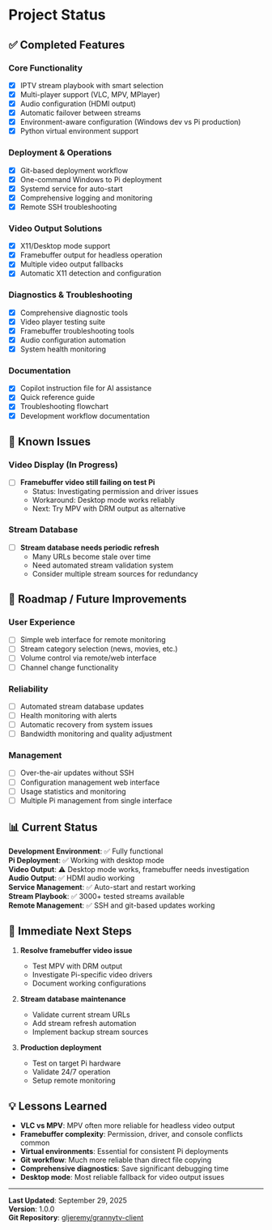 # Project Status

## ✅ Completed Features

### Core Functionality
- [x] IPTV stream playbook with smart selection
- [x] Multi-player support (VLC, MPV, MPlayer)
- [x] Audio configuration (HDMI output)
- [x] Automatic failover between streams
- [x] Environment-aware configuration (Windows dev vs Pi production)
- [x] Python virtual environment support

### Deployment & Operations
- [x] Git-based deployment workflow  
- [x] One-command Windows to Pi deployment
- [x] Systemd service for auto-start
- [x] Comprehensive logging and monitoring
- [x] Remote SSH troubleshooting

### Video Output Solutions
- [x] X11/Desktop mode support
- [x] Framebuffer output for headless operation
- [x] Multiple video output fallbacks
- [x] Automatic X11 detection and configuration

### Diagnostics & Troubleshooting
- [x] Comprehensive diagnostic tools
- [x] Video player testing suite
- [x] Framebuffer troubleshooting tools
- [x] Audio configuration automation
- [x] System health monitoring

### Documentation
- [x] Copilot instruction file for AI assistance
- [x] Quick reference guide
- [x] Troubleshooting flowchart
- [x] Development workflow documentation

## 🔧 Known Issues

### Video Display (In Progress)
- [ ] **Framebuffer video still failing on test Pi**
  - Status: Investigating permission and driver issues
  - Workaround: Desktop mode works reliably
  - Next: Try MPV with DRM output as alternative

### Stream Database
- [ ] **Stream database needs periodic refresh**
  - Many URLs become stale over time
  - Need automated stream validation system
  - Consider multiple stream sources for redundancy

## 🚀 Roadmap / Future Improvements

### User Experience
- [ ] Simple web interface for remote monitoring
- [ ] Stream category selection (news, movies, etc.)
- [ ] Volume control via remote/web interface
- [ ] Channel change functionality

### Reliability
- [ ] Automated stream database updates
- [ ] Health monitoring with alerts
- [ ] Automatic recovery from system issues
- [ ] Bandwidth monitoring and quality adjustment

### Management
- [ ] Over-the-air updates without SSH
- [ ] Configuration management web interface
- [ ] Usage statistics and monitoring
- [ ] Multiple Pi management from single interface

## 📊 Current Status

**Development Environment**: ✅ Fully functional  
**Pi Deployment**: ✅ Working with desktop mode  
**Video Output**: ⚠️ Desktop mode works, framebuffer needs investigation  
**Audio Output**: ✅ HDMI audio working  
**Service Management**: ✅ Auto-start and restart working  
**Stream Playbook**: ✅ 3000+ tested streams available  
**Remote Management**: ✅ SSH and git-based updates working  

## 🎯 Immediate Next Steps

1. **Resolve framebuffer video issue**
   - Test MPV with DRM output
   - Investigate Pi-specific video drivers
   - Document working configurations

2. **Stream database maintenance**
   - Validate current stream URLs
   - Add stream refresh automation
   - Implement backup stream sources

3. **Production deployment**
   - Test on target Pi hardware
   - Validate 24/7 operation
   - Setup remote monitoring

## 💡 Lessons Learned

- **VLC vs MPV**: MPV often more reliable for headless video output
- **Framebuffer complexity**: Permission, driver, and console conflicts common
- **Virtual environments**: Essential for consistent Pi deployments
- **Git workflow**: Much more reliable than direct file copying
- **Comprehensive diagnostics**: Save significant debugging time
- **Desktop mode**: Most reliable fallback for video output issues

---

**Last Updated**: September 29, 2025  
**Version**: 1.0.0  
**Git Repository**: [gljeremy/grannytv-client](https://github.com/gljeremy/grannytv-client)